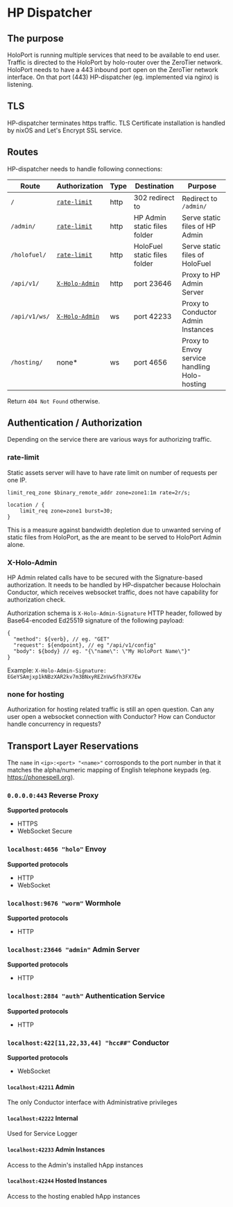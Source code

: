 # HP Dispatcher

## The purpose

HoloPort is running multiple services that need to be available to end user. Traffic is directed to the HoloPort by holo-router over the ZeroTier network. HoloPort needs to have a 443 inbound port open on the ZeroTier network interface. On that port (443) HP-dispatcher (eg. implemented via nginx) is listening.

## TLS

HP-dispatcher terminates https traffic. TLS Certificate installation is handled by nixOS and Let's Encrypt SSL service.

## Routes

HP-dispatcher needs to handle following connections:

| Route         | Authorization                   | Type | Destination                  | Purpose                                      |
| -----         | -------------                   | ---- | -----------                  | -------                                      |
| `/`           | [`rate-limit`](#rate-limit)     | http | 302 redirect to              | Redirect to `/admin/`                        |
| `/admin/`     | [`rate-limit`](#rate-limit)     | http | HP Admin static files folder | Serve static files of HP Admin               |
| `/holofuel/`  | [`rate-limit`](#rate-limit)     | http | HoloFuel static files folder | Serve static files of HoloFuel               |
| `/api/v1/`    | [`X-Holo-Admin`](#X-Holo-Admin) | http | port 23646                   | Proxy to HP Admin Server                     |
| `/api/v1/ws/` | [`X-Holo-Admin`](#X-Holo-Admin) | ws   | port 42233                   | Proxy to Conductor Admin Instances           |
| `/hosting/`   | none*                           | ws   | port 4656                    | Proxy to Envoy service handling Holo-hosting |

Return `404 Not Found` otherwise.

## Authentication / Authorization

Depending on the service there are various ways for authorizing traffic.

### rate-limit

Static assets server will have to have rate limit on number of requests per one IP.
```
limit_req_zone $binary_remote_addr zone=zone1:1m rate=2r/s;

location / {
    limit_req zone=zone1 burst=30;
}
```
This is a measure against bandwidth depletion due to unwanted serving of static files from HoloPort, as the are meant to be served to HoloPort Admin alone.

### X-Holo-Admin
HP Admin related calls have to be secured with the Signature-based authorization. It needs to be handled by HP-dispatcher because Holochain Conductor, which receives websocket traffic, does not have capability for authorization check. 

Authorization schema is `X-Holo-Admin-Signature` HTTP header, followed by Base64-encoded Ed25519 signature of the following payload:
```
{
  "method": ${verb}, // eg. "GET"
  "request": ${endpoint}, // eg "/api/v1/config"
  "body": ${body} // eg. "{\"name\": \"My HoloPort Name\"}"
}
```

Example: `X-Holo-Admin-Signature: EGeYSAmjxp1kNBzXAR2kv7m3BNxyREZnVwSfh3FX7Ew`

### none for hosting

Authorization for hosting related traffic is still an open question. Can any user open a websocket connection with Conductor? How can Conductor handle concurrency in requests?

## Transport Layer Reservations

The `name` in `<ip>:<port> "<name>"` corrosponds to the port number in that it matches the alpha/numeric mapping
of English telephone keypads (eg. https://phonespell.org).

### `0.0.0.0:443` Reverse Proxy

**Supported protocols**
- HTTPS
- WebSocket Secure

### `localhost:4656 "holo"` Envoy

**Supported protocols**
- HTTP
- WebSocket

### `localhost:9676 "worm"` Wormhole

**Supported protocols**
- HTTP

### `localhost:23646 "admin"` Admin Server

**Supported protocols**
- HTTP

### `localhost:2884 "auth"` Authentication Service

**Supported protocols**
- HTTP

### `localhost:422[11,22,33,44] "hcc##"` Conductor

**Supported protocols**
- WebSocket

#### `localhost:42211` Admin
The only Conductor interface with Administrative privileges

#### `localhost:42222` Internal
Used for Service Logger

#### `localhost:42233` Admin Instances
Access to the Admin's installed hApp instances

#### `localhost:42244` Hosted Instances
Access to the hosting enabled hApp instances
